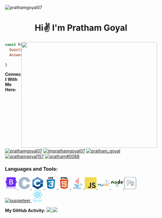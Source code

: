 <p align="left"> <img src="https://komarev.com/ghpvc/?username=prathamgoyal07&label=Profile%20views&color=0e75b6&style=flat" alt="prathamgoyal07" </p>
<h1 align="center">Hi✌ I'm Pratham Goyal</h1>

<img align='right' src="https://github.com/abhisheknaiidu/abhisheknaiidu/raw/master/code.gif?raw=true" height="350" width= "450"> 

```javascript
const Pratham Goyal = {
  Question:"Why do Java Programmers have to wear glasses?",
  Answer: "Because they don't C#.
                        (see sharp)"
}
```


**Connect With Me Here:** 

<p align="left">
<a href="https://linkedin.com/in/prathamgoyal07" target="blank"><img align="center" src="https://raw.githubusercontent.com/peterthehan/peterthehan/master/assets/linkedin.svg" alt="prathamgoyal07" height="30" width="40" /></a>
<a href="https://instagram.com/imprathamgoyal07" target="blank"><img align="center" src="https://cdn2.iconfinder.com/data/icons/social-icons-33/128/Instagram-128.png" alt="imprathamgoyal07" height="30" width="40" /></a>
<a href="https://www.codechef.com/users/pratham_goyal" target="blank"><img align="center" src="https://cdn2.iconfinder.com/data/icons/food-part-1-1/64/_Chef_Hat_Moustache-128.png" alt="pratham_goyal" height="30" width="30" /></a>
<a href="https://www.hackerrank.com/prathamgoyal157" target="blank"><img align="center" src="https://cdn4.iconfinder.com/data/icons/logos-and-brands/512/160_Hackerrank_logo_logos-128.png" alt="prathamgoyal157" height="30" width="40" /></a>
<a href="https://discord.gg/pratham#0088" target="blank"><img align="center" src="https://raw.githubusercontent.com/peterthehan/peterthehan/master/assets/discord.svg" alt="pratham#0088" height="30" width="40" /></a>
</p>
  
<h3 align="left">Languages and Tools:</h3>
<p align="left"> 
<a href="https://getbootstrap.com" target="_blank"> <img src="https://raw.githubusercontent.com/devicons/devicon/master/icons/bootstrap/bootstrap-plain-wordmark.svg" alt="bootstrap" width="40" height="40"/> </a>
 <a href="https://www.cprogramming.com/" target="_blank"> <img src="https://raw.githubusercontent.com/devicons/devicon/master/icons/c/c-original.svg" alt="c" width="40" height="40"/> </a> 
 <a href="https://www.w3schools.com/cpp/" target="_blank"> <img src="https://raw.githubusercontent.com/devicons/devicon/master/icons/cplusplus/cplusplus-original.svg" alt="cplusplus" width="40" height="40"/> </a> <a href="https://www.w3schools.com/css/" target="_blank"> <img src="https://raw.githubusercontent.com/devicons/devicon/master/icons/css3/css3-original-wordmark.svg" alt="css3" width="40" height="40"/> </a>
<a href="https://www.w3.org/html/" target="_blank"> <img src="https://raw.githubusercontent.com/devicons/devicon/master/icons/html5/html5-original-wordmark.svg" alt="html5" width="40" height="40"/> </a>
<a href="https://www.java.com" target="_blank"> <img src="https://raw.githubusercontent.com/devicons/devicon/master/icons/java/java-original.svg" alt="java" width="40" height="40"/> </a> 
<a href="https://developer.mozilla.org/en-US/docs/Web/JavaScript" target="_blank"> <img src="https://raw.githubusercontent.com/devicons/devicon/master/icons/javascript/javascript-original.svg" alt="javascript" width="40" height="40"/> </a> 
<a href="https://www.mysql.com/" target="_blank"> <img src="https://raw.githubusercontent.com/devicons/devicon/master/icons/mysql/mysql-original-wordmark.svg" alt="mysql" width="40" height="40"/> </a> 
<a href="https://nodejs.org" target="_blank"> <img src="https://raw.githubusercontent.com/devicons/devicon/master/icons/nodejs/nodejs-original-wordmark.svg" alt="nodejs" width="40" height="40"/> </a> 
<a href="https://www.photoshop.com/en" target="_blank"> <img src="https://raw.githubusercontent.com/devicons/devicon/master/icons/photoshop/photoshop-line.svg" alt="photoshop" width="40" height="40"/> </a> 
<a href="https://github.com/puppeteer/puppeteer" target="_blank"> <img src="https://www.vectorlogo.zone/logos/pptrdev/pptrdev-official.svg" alt="puppeteer" width="40" height="40"/> </a> 
<a href="https://reactjs.org/" target="_blank"> <img src="https://raw.githubusercontent.com/devicons/devicon/master/icons/react/react-original-wordmark.svg" alt="react" width="40" height="40"/> </a> 
</p>


**My GitHub Activity:**
<a  href="https://github.com/prathamgoyal07">
<img height="200"  src="https://github-readme-stats.vercel.app/api/top-langs?username=prathamgoyal07&show_icons=true&locale=en&layout=compact" />
<img  height="200" src="https://github-readme-stats.vercel.app/api?username=prathamgoyal07&show_icons=true&locale=en" />
</a>
